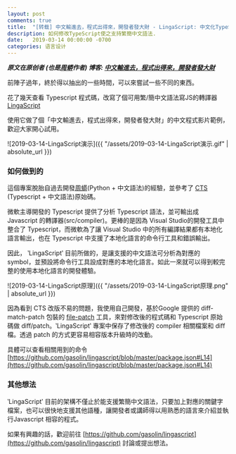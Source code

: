 ```yaml
---
layout: post
comments: true
title:  "[转载] 中文輸進去，程式出得來，開發者發大財 - LingaScript: 中文化TypeScript"
description: 如何修改TypeScript使之支持繁簡中文語法.
date:   2019-03-14 00:00:00 -0700
categories: 语言设计
---
```


***原文在原创者 (也是[周蟒](https://github.com/gasolin/zhpy)作者) 博客: [中文輸進去，程式出得來，開發者發大財](https://blog.gasolin.idv.tw/2019/03/08/introducing_lingascript/)***


前陣子過年，終於得以抽出的一些時間，可以來嘗試一些不同的東西。

花了幾天查看 Typescript 程式碼，改寫了個可用繁/簡中文語法寫JS的轉譯器 [LingaScript](https://github.com/gasolin/lingascript/tree/master/src/tw)

使用它做了個「中文輸進去，程式出得來，開發者發大財」的中文程式影片範例，歡迎大家開心試用。

![2019-03-14-LingaScript演示]({{ "/assets/2019-03-14-LingaScript演示.gif" | absolute_url }})

### 如何做到的

這個專案脫胎自過去開發[周蟒](https://github.com/gasolin/zhpy)(Python + 中文語法)的經驗，並參考了 [CTS](https://github.com/program-in-chinese/CTS/) (Typescript + 中文語法)原始碼。

微軟主導開發的 Typescript 提供了分析 Typescript 語法，並可輸出成 Javascript 的轉譯器(src/compiler)。更棒的是因為 Visual Studio的開發工具中整合了 Typescript，而微軟為了讓 Visual Studio 中的所有編譯結果都有本地化語言輸出，也在 Typescript 中支援了本地化語言的命令行工具和錯誤輸出。

因此， ‵LingaScript‵ 目前所做的，是讓支援的中文語法可分析為對應的 symbol，並預設將命令行工具設成對應的本地化語言。如此一來就可以得到較完整的使用本地化語言的開發體驗。

![2019-03-14-LingaScript原理]({{ "/assets/2019-03-14-LingaScript原理.png" | absolute_url }})

因為看到 CTS 改版不易的問題，我使用自己開發，基於Google 提供的 diff-match-patch 包裝的 [file-patch](https://www.npmjs.com/package/file-patch) 工具，來對修改後的程式碼和 Typescript 原始碼做 diff/patch。‵LingaScript‵ 專案中保存了修改後的 compiler 相關檔案和 diff 檔。透過 patch 的方式更容易相容版本升級時的改動。

具體可以查看相關用到的命令 [https://github.com/gasolin/lingascript/blob/master/package.json#L14](https://github.com/gasolin/lingascript/blob/master/package.json#L14)

### 其他想法

‵LingaScript‵ 目前的架構不僅止於能支援繁簡中文語法，只要加上對應的關鍵字檔案，也可以很快地支援其他語種，讓開發者或講師得以用熟悉的語言來介紹並執行Javascript 相容的程式。

如果有興趣的話，歡迎前往 [https://github.com/gasolin/lingascript](https://github.com/gasolin/lingascript) 討論或提出想法。